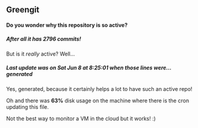 ## Greengit

#### Do you wonder why this repository is so active?

##### After all it has 2796 commits!

But is it *really* active? Well...

##### Last update was on Sat Jun 8 at 8:25:01 when those lines were... generated

Yes, generated, because it certainly helps a lot to have such an active repo!

Oh and there was **63%** disk usage on the machine
where there is the cron updating this file.

Not the best way to monitor a VM in the cloud but it works! :)
